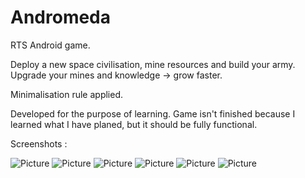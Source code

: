 Andromeda
=========

RTS Android game. 

Deploy a new space civilisation, mine resources and build your army. 
Upgrade your mines and knowledge -> grow faster.

Minimalisation rule applied. 

Developed for the purpose of learning. 
Game isn't finished because I learned 
what I have planed, but it should be fully functional.

Screenshots :

![Picture](https://drive.google.com/file/d/0B-9zab6ZByVCMHNPMW5UWnZvc00/edit?usp=sharing) 
![Picture](https://drive.google.com/file/d/0B-9zab6ZByVCN2F6UTRnZHdNaUU/edit?usp=sharing) 
![Picture](https://drive.google.com/file/d/0B-9zab6ZByVCNk90aG1FVS1WWE0/edit?usp=sharing) 
![Picture](https://drive.google.com/file/d/0B-9zab6ZByVCREN3dXdsc3llNlk/edit?usp=sharing) 
![Picture](https://drive.google.com/file/d/0B-9zab6ZByVCUy0yeGFRcFBLVW8/edit?usp=sharing) 
![Picture](https://docs.google.com/file/d/0B-9zab6ZByVCREN3dXdsc3llNlk/edit)
